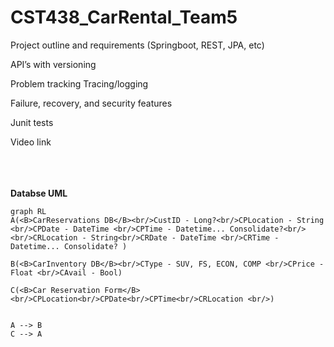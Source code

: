 # CST438_CarRental_Team5

Project outline and requirements (Springboot, REST, JPA, etc)

  

API’s with versioning

  

Problem tracking Tracing/logging

  

Failure, recovery, and security features

  

Junit tests

  

Video link

<br/><br/><br/>
<B>Databse UML</B> 

    



```mermaid
graph RL
A(<B>CarReservations DB</B><br/>CustID - Long?<br/>CPLocation - String <br/>CPDate - DateTime <br/>CPTime - Datetime... Consolidate?<br/><br/>CRLocation - String<br/>CRDate - DateTime <br/>CRTime - Datetime... Consolidate? ) 

B(<B>CarInventory DB</B><br/>CType - SUV, FS, ECON, COMP <br/>CPrice - Float <br/>CAvail - Bool)

C(<B>Car Reservation Form</B><br/>CPLocation<br/>CPDate<br/>CPTime<br/>CRLocation <br/>)


A --> B
C --> A


```
